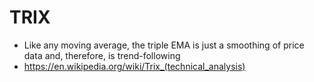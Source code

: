 # TRIX

* Like any moving average, the triple EMA is just a smoothing of price data and, therefore, is trend-following
* https://en.wikipedia.org/wiki/Trix_(technical_analysis)
